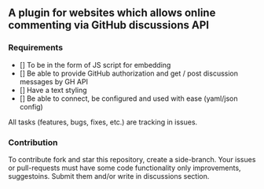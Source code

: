 ## A plugin for websites which allows online commenting via GitHub discussions API

### Requirements
- [] To be in the form of JS script for embedding
- [] Be able to provide GitHub authorization and get / post discussion messages by GH API
- [] Have a text styling
- [] Be able to connect, be configured and used with ease (yaml/json config)

All tasks (features, bugs, fixes, etc.) are tracking in issues.

### Contribution
To contribute fork and star this repository, create a side-branch.
Your issues or pull-requests must have some code functionality only improvements, suggestoins.
Submit them and/or write in discussions section.
